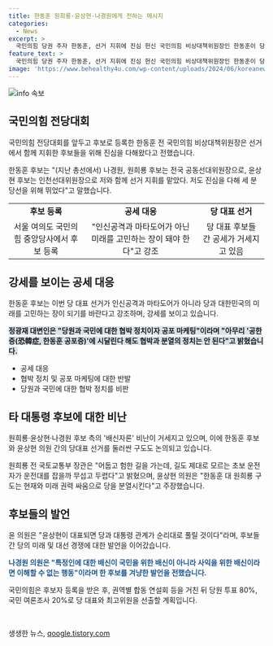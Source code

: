 ```yaml
---
title: 한동훈 원희룡·윤상현·나경원에게 전하는 메시지
categories:
  - News
excerpt: >
  국민의힘 당권 주자 한동훈, 선거 지휘에 진심 헌신 국민의힘 비상대책위원장인 한동훈이 당 대표 후보로 등록하며, 선거 지휘에 진심을 다한 경험과 노력을 강조했다. 공세에 대응하여 미래를 고민하는 선거로 전환해야 한다고 밝히고, 다른 후보들과의 협력을 강조했다. 그에 대해 후보 측 대변인은 협박 정치와 분열을 비판하며, 다른 후보들의 비난과 거론에 대응하고 있다. 국민의힘 당 대표 선거가 성토되고 있는 가운데, 후보들 간의 갈등과 경쟁이 고조되고 있다.
feature_text: >
  국민의힘 당권 주자 한동훈, 선거 지휘에 진심 헌신 국민의힘 비상대책위원장인 한동훈이 당 대표 후보로 등록하며, 선거 지휘에 진심을 다한 경험과 노력을 강조했다. 공세에 대응하여 미래를 고민하는 선거로 전환해야 한다고 밝히고, 다른 후보들과의 협력을 강조했다. 그에 대해 후보 측 대변인은 협박 정치와 분열을 비판하며, 다른 후보들의 비난과 거론에 대응하고 있다. 국민의힘 당 대표 선거가 성토되고 있는 가운데, 후보들 간의 갈등과 경쟁이 고조되고 있다.
image: 'https://www.behealthy4u.com/wp-content/uploads/2024/06/koreanews.jpg'
---
```


<p><img src="https://www.behealthy4u.com/wp-content/uploads/2024/06/koreanews.jpg" alt="info 속보" /></p>

<h2 data-ke-size="size26">국민의힘 전당대회</h2>

<p>국민의힘 전당대회를 앞두고 후보로 등록한 한동훈 전 국민의힘 비상대책위원장은 선거에서 함께 지휘한 후보들을 위해 진심을 다해왔다고 전했습니다.</p>

<p data-ke-size="size16">한동훈 후보는 "(지난 총선에서) 나경원, 원희룡 후보는 전국 공동선대위원장으로, 윤상현 후보는 인천선대위원장으로 저와 함께 선거 지휘를 맡았다. 저도 진심을 다해 세 분 당선을 위해 뛰었다"고 말했습니다.</p>

<table>
    <tr>
        <td style="text-align: center; height: 17px;"><b>후보 등록</b></td>
        <td style="text-align: center; height: 17px;"><b>공세 대응</b></td>
        <td style="text-align: center; height: 17px;"><b>당 대표 선거</b></td>
    </tr>
    <tr>
        <td style="text-align: center; height: 17px;">서울 여의도 국민의힘 중앙당사에서 후보 등록</td>
        <td style="text-align: center; height: 17px;">"인신공격과 마타도어가 아닌 미래를 고민하는 장이 돼야 한다"고 강조</td>
        <td style="text-align: center; height: 17px;">당 대표 후보들 간 공세가 거세지고 있음</td>
    </tr>
</table>

<h2 data-ke-size="size26">강세를 보이는 공세 대응</h2>

<p>한동훈 후보는 이번 당 대표 선거가 인신공격과 마타도어가 아니라 당과 대한민국의 미래를 고민하는 장이 되기를 바란다고 강조하며, 강세를 보이고 있습니다.</p>

<p><b><span style="background-color: #21538527;">정광재 대변인은 "당원과 국민에 대한 협박 정치이자 공포 마케팅"이라며 "아무리 '공한증(恐韓症, 한동훈 공포증)'에 시달린다 해도 협박과 분열의 정치는 안 된다"고 밝혔습니다.</span></b></p>

<ul>
    <li>공세 대응</li>
    <li>협박 정치 및 공포 마케팅에 대한 반발</li>
    <li>당원과 국민에 대한 협박 정치를 비판</li>
</ul>

<h2 data-ke-size="size26">타 대통령 후보에 대한 비난</h2>

<p>원희룡·윤상현·나경원 후보 측의 '배신자론' 비난이 거세지고 있으며, 이에 한동훈 후보와 윤상현 의원 간의 당대표 선거를 둘러싼 구도도 논의되고 있습니다.</p>

<p data-ke-size="size16">원희룡 전 국토교통부 장관은 "어둡고 험한 길을 가는데, 길도 제대로 모르는 초보 운전자가 운전대를 잡을까 무섭고 두렵다"고 밝혔으며, 윤상현 의원은 "한동훈 대 원희룡 구도는 현재와 미래 권력 싸움으로 당을 분열시킨다"고 주장했습니다.</p>

<h2 data-ke-size="size26">후보들의 발언</h2>

<p>윤 의원은 "윤상현이 대표되면 당과 대통령 관계가 순리대로 풀릴 것이다"라며, 후보들 간 당의 미래 및 대선 경쟁에 대한 발언을 이어갔습니다.</p>

<p><b><span style="color: #1a5490;">나경원 의원은 "특정인에 대한 배신이 국민을 위한 배신이 아니라 사익을 위한 배신이라면 이해할 수 없는 행동"이라며 한 후보를 겨냥한 발언을 전했습니다.</span></b></p>

<p data-ke-size="size16">국민의힘은 후보자 등록을 받은 후, 권역별 합동 연설회 등을 거친 뒤 당원 투표 80%, 국민 여론조사 20%로 당 대표와 최고위원을 선출할 계획입니다.</p>

<p data-ke-size="size16">&nbsp;</p>
생생한 뉴스, <a href="https://qoogle.tistory.com" rel="dofollow">qoogle.tistory.com</a>


